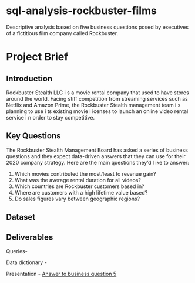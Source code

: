 # sql-analysis-rockbuster-films
Descriptive analysis based on five business questions posed by executives of a fictitious film company called Rockbuster.

# Project Brief
## Introduction
Rockbuster Stealth LLC i s a movie rental company that used to have stores around the
world. Facing stiff competition from streaming services such as Netflix and Amazon Prime,
the Rockbuster Stealth management team i s planning to use i ts existing movie l icenses to
launch an online video rental service i n order to stay competitive.

## Key Questions
The Rockbuster Stealth Management Board has asked a series of business questions and
they expect data-driven answers that they can use for their 2020 company strategy. Here are
the main questions they’d l ike to answer:
  <ol>
    <li> Which movies contributed the most/least to revenue gain?</li>
    <li> What was the average rental duration for all videos?</li>
    <li> Which countries are Rockbuster customers based in?</li>
    <li> Where are customers with a high lifetime value based?</li>
    <li> Do sales figures vary between geographic regions?</li>
  </ol>
  
## Dataset


## Deliverables

Queries- 

Data dictionary - 

Presentation - [Answer to business question 5](https://public.tableau.com/app/profile/kensuke2842/viz/TopCountriesandTotalPayments/BQ5-Top_Countries)
